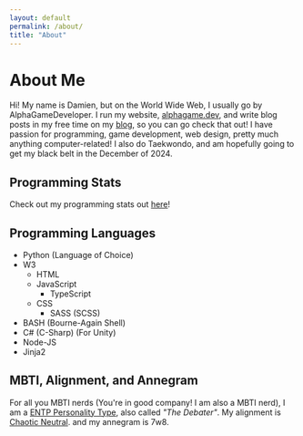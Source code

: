 ```yaml
---
layout: default
permalink: /about/
title: "About"
---
```


# About Me

Hi!  My name is Damien, but on the World Wide Web, I usually go by AlphaGameDeveloper.  I run my website, [alphagame.dev](https://alphagame.dev/), and write blog posts in my free time on my [blog](/blog), so you can go check that out!  I have passion for programming, game development, web design, pretty much anything computer-related!  I also do Taekwondo, and am hopefully going to get my black belt in the December of 2024.

## Programming Stats
Check out my programming stats out [here](/about/stats)!

## Programming Languages
* Python (Language of Choice)
* W3
    * HTML
    * JavaScript
        * TypeScript
    * CSS
        * SASS (SCSS)
* BASH (Bourne-Again Shell)
* C# (C-Sharp) (For Unity)
* Node-JS
* Jinja2

## MBTI, Alignment, and Annegram
For all you MBTI nerds (You're in good company!  I am also a MBTI nerd), I am a [ENTP Personality Type][entp-personality], also called *"The Debater"*.  My alignment is [Chaotic Neutral][chaotic-neutral]. and my annegram is 7w8. 

[entp-personality]: https://16personalities.com/entp-personality
[chaotic-neutral]: https://easydamus.com/chaoticneutral.html